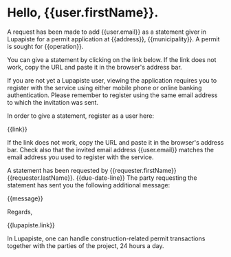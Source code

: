 # Hello, {{user.firstName}}.

A request has been made to add {{user.email}} as a
statement giver in Lupapiste for a permit application at {{address}},
{{municipality}}. A permit is sought for {{operation}}.

You can give a statement by clicking on the link below. If the link does
not work, copy the URL and paste it in the browser's address bar.

If you are not yet a Lupapiste user, viewing the application requires
you to register with the service using either mobile phone or online
banking authentication. Please remember to register using the same
email address to which the invitation was sent.

In order to give a statement, register as a user here:

{{link}}

If the link does not work, copy the URL and paste it in the browser's
address bar. Check also that the invited email address {{user.email}}
matches the email address you used to register with the service.

A statement has been requested by {{requester.firstName}}
{{requester.lastName}}. {{due-date-line}} The party requesting the
statement has sent you the following additional message:

{{message}}

Regards,

{{lupapiste.link}}

In
Lupapiste, one can handle construction-related permit transactions
together with the parties of the project, 24 hours a day.
